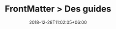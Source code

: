 ---
title: "FrontMatter > Des guides"
date: 2018-12-28T11:02:05+06:00
icon: "ti-book"
type : "pages"
weight: 5
---